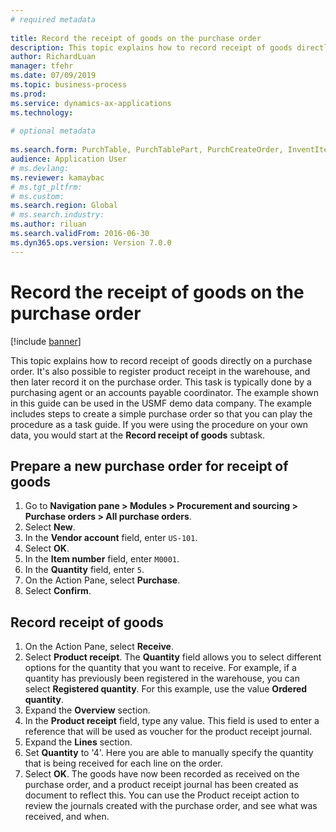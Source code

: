 ```yaml
--- 
# required metadata 
 
title: Record the receipt of goods on the purchase order
description: This topic explains how to record receipt of goods directly on a purchase order. 
author: RichardLuan
manager: tfehr 
ms.date: 07/09/2019
ms.topic: business-process 
ms.prod:  
ms.service: dynamics-ax-applications 
ms.technology:  
 
# optional metadata 
 
ms.search.form: PurchTable, PurchTablePart, PurchCreateOrder, InventItemIdLookupPurchase, PurchEditLines   
audience: Application User 
# ms.devlang:  
ms.reviewer: kamaybac
# ms.tgt_pltfrm:  
# ms.custom:  
ms.search.region: Global
# ms.search.industry: 
ms.author: riluan
ms.search.validFrom: 2016-06-30 
ms.dyn365.ops.version: Version 7.0.0 
---
```

# Record the receipt of goods on the purchase order

[!include [banner](../../includes/banner.md)]

This topic explains how to record receipt of goods directly on a purchase order. It's also possible to register product receipt in the warehouse, and then later record it on the purchase order. This task is typically done by a purchasing agent or an accounts payable coordinator. The example shown in this guide can be used in the USMF demo data company. The example includes steps to create a simple purchase order so that you can play the procedure as a task guide. If you were using the procedure on your own data, you would start at the **Record receipt of goods** subtask.


## Prepare a new purchase order for receipt of goods
1. Go to **Navigation pane > Modules > Procurement and sourcing > Purchase orders > All purchase orders**.
2. Select **New**.
3. In the **Vendor account** field, enter `US-101`.
4. Select **OK**.
5. In the **Item number** field, enter `M0001`.
6. In the **Quantity** field, enter `5`.
7. On the Action Pane, select **Purchase**.
8. Select **Confirm**.

## Record receipt of goods
1. On the Action Pane, select **Receive**.
2. Select **Product receipt**. The **Quantity** field allows you to select different options for the quantity that you want to receive. For example, if a quantity has previously been registered in the warehouse, you can select **Registered quantity**. For this example, use the value **Ordered quantity**.
3. Expand the **Overview** section.
4. In the **Product receipt** field, type any value. This field is used to enter a reference that will be used as voucher for the product receipt journal.  
5. Expand the **Lines** section.
6. Set **Quantity** to '4'. Here you are able to manually specify the quantity that is being received for each line on the order.  
7. Select **OK**. The goods have now been recorded as received on the purchase order, and a product receipt journal has been created as document to reflect this. You can use the Product receipt action to review the journals created with the purchase order, and see what was received, and when.  

